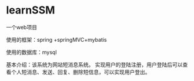 # learnSSM
一个web项目

使用的框架：spring +springMVC+mybatis

使用的数据库：mysql

基本介绍：该系统为网站短消息系统。
实现用户的登陆注册，用户登陆后可以查看个人短消息、发送、回复、删除短信息，可以实现用户登出。
